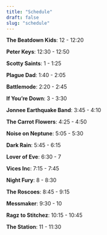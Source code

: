 ```yaml
---
title: "Schedule"
draft: false
slug: "schedule"
---
```


**The Beatdown Kids**: 12 - 12:20

**Peter Keys**: 12:30 - 12:50

**Scotty Saints**: 1 - 1:25

**Plague Dad**: 1:40 - 2:05

**Battlemode**: 2:20 - 2:45

**If You’re Down**: 3 - 3:30

**Jonnee Earthquake Band**: 3:45 - 4:10

**The Carrot Flowers**: 4:25 - 4:50

**Noise on Neptune**: 5:05 - 5:30

**Dark Rain**: 5:45 - 6:15

**Lover of Eve**: 6:30 - 7

**Vices Inc**: 7:15 - 7:45

**Night Fury**: 8 - 8:30

**The Roscoes**: 8:45 - 9:15

**Messmaker**: 9:30 - 10

**Ragz to Stitchez**: 10:15 - 10:45

**The Station**: 11 - 11:30
